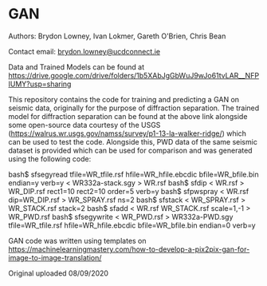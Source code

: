 # GAN

Authors: Brydon Lowney, Ivan Lokmer, Gareth O'Brien, Chris Bean

Contact email: brydon.lowney@ucdconnect.ie 

Data and Trained Models can be found at https://drive.google.com/drive/folders/1b5XAbJgGbWuJ9wJo61tvLAR__NFPIUMY?usp=sharing

This repository contains the code for training and predicting a GAN on seismic data, originally for the purpose of diffraction separation. 
The trained model for diffraction separation can be found at the above link alongside some open-source data courtesy of the USGS (https://walrus.wr.usgs.gov/namss/survey/p1-13-la-walker-ridge/) which can be used to test the code.
Alongside this, PWD data of the same seismic dataset is provided which can be used for comparison and was generated using the following code:

bash$ sfsegyread tfile=WR_tfile.rsf hfile=WR_hfile.ebcdic bfile=WR_bfile.bin endian=y verb=y < WR332a-stack.sgy > WR.rsf
bash$ sfdip < WR.rsf > WR_DIP.rsf rect1=10 rect2=10 order=5 verb=y
bash$ sfpwspray < WR.rsf dip=WR_DIP.rsf > WR_SPRAY.rsf ns=2
bash$ sfstack < WR_SPRAY.rsf > WR_STACK.rsf stack=2
bash$ sfadd < WR.rsf WR_STACK.rsf scale=1,-1 > WR_PWD.rsf 
bash$ sfsegywrite < WR_PWD.rsf > WR332a-PWD.sgy tfile=WR_tfile.rsf hfile=WR_hfile.ebcdic bfile=WR_bfile.bin endian=0 verb=y

GAN code was written using templates on https://machinelearningmastery.com/how-to-develop-a-pix2pix-gan-for-image-to-image-translation/ 

Original uploaded 08/09/2020
